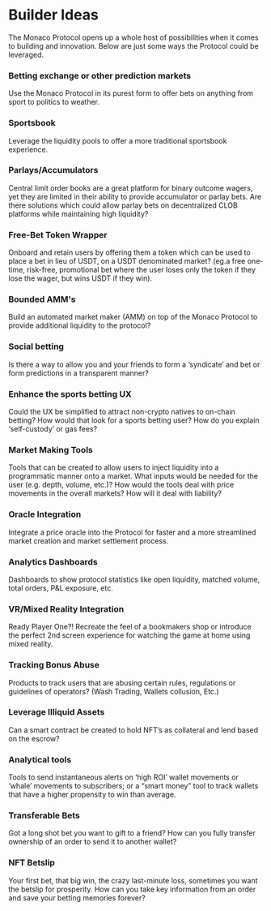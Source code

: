 # Builder Ideas

The Monaco Protocol opens up a whole host of possibilities when it comes to building and innovation. Below are just some ways the Protocol could be leveraged.

### Betting exchange or other prediction markets

Use the Monaco Protocol in its purest form to offer bets on anything from sport to politics to weather.&#x20;

### Sportsbook

Leverage the liquidity pools to offer a more traditional sportsbook experience.

### Parlays/Accumulators

Central limit order books are a great platform for binary outcome wagers, yet they are limited in their ability to provide accumulator or parlay bets. Are there solutions which could allow parlay bets on decentralized CLOB platforms while maintaining high liquidity?&#x20;

### Free-Bet Token Wrapper

Onboard and retain users by offering them a token which can be used to place a bet in lieu of USDT, on a USDT denominated market? (eg.a free one-time, risk-free, promotional bet where the user loses only the token if they lose the wager, but wins USDT if they win).&#x20;

### Bounded AMM's

Build an automated market maker (AMM) on top of the Monaco Protocol to provide additional liquidity to the protocol?

### Social betting

Is there a way to allow you and your friends to form a ‘syndicate’ and bet or form predictions in a transparent manner?

### Enhance the sports betting UX

Could the UX be simplified to attract non-crypto natives to on-chain betting? How would that look for a sports betting user? How do you explain ‘self-custody’ or gas fees?&#x20;

### Market Making Tools

Tools that can be created to allow users to inject liquidity into a programmatic manner onto a market. What inputs would be needed for the user (e.g. depth, volume, etc.)? How would the tools deal with price movements in the overall markets? How will it deal with liability?&#x20;

### Oracle Integration

Integrate a price oracle into the Protocol for faster and a more streamlined market creation and market settlement process.

### Analytics Dashboards

Dashboards to show protocol statistics like open liquidity, matched volume, total orders, P\&L exposure, etc.

### VR/Mixed Reality Integration

Ready Player One?! Recreate the feel of a bookmakers shop or introduce the perfect 2nd screen experience for watching the game at home using mixed reality.

### Tracking Bonus Abuse

Products to track users that are abusing certain rules, regulations or guidelines of operators? (Wash Trading, Wallets collusion, Etc.)

### Leverage Illiquid Assets

Can a smart contract be created to hold NFT’s as collateral and lend based on the escrow?&#x20;

### Analytical tools&#x20;

Tools to send instantaneous alerts on ‘high ROI’ wallet movements or ‘whale’ movements to subscribers; or a “smart money” tool to track wallets that have a higher propensity to win than average.

### Transferable Bets

Got a long shot bet you want to gift to a friend? How can you fully transfer ownership of an order to send it to another wallet?

### NFT Betslip

Your first bet, that big win, the crazy last-minute loss, sometimes you want the betslip for prosperity. How can you take key information from an order and save your betting memories forever?
